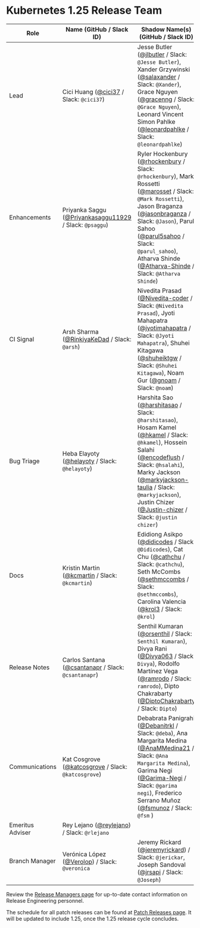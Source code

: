 # Kubernetes 1.25 Release Team

| **Role** | **Name** (**GitHub / Slack ID**) | **Shadow Name(s) (GitHub / Slack ID)** |
|----------|----------------------------------|----------------------------------------|
| Lead | Cici Huang ([@cici37](https://github.com/cici37) / Slack: `@cici37`) | Jesse Butler ([@jlbutler](https://github.com/jlbutler) / Slack: `@Jesse Butler`), Xander Grzywinski ([@salaxander](https://github.com/salaxander) / Slack: `@Xander`), Grace Nguyen ([@gracenng](https://github.com/gracenng) / Slack: `@Grace Nguyen`), Leonard Vincent Simon Pahlke ([@leonardpahlke](https://github.com/leonardpahlke) / Slack: `@leonardpahlke`) |
| Enhancements | Priyanka Saggu ([@Priyankasaggu11929](https://github.com/Priyankasaggu11929) / Slack: `@psaggu`) | Ryler Hockenbury ([@rhockenbury](https://github.com/rhockenbury) / Slack: `@rhockenbury`), Mark Rossetti ([@marosset](https://github.com/marosset) / Slack: `@Mark Rossetti`), Jason Braganza ([@jasonbraganza](https://github.com/jasonbraganza) / Slack: `@Jason`), Parul Sahoo ([@parul5sahoo](https://github.com/parul5sahoo) / Slack: `@parul_sahoo`), Atharva Shinde ([@Atharva-Shinde](https://github.com/Atharva-Shinde) / Slack: `@Atharva Shinde`) |
| CI Signal | Arsh Sharma ([@RinkiyaKeDad](https://github.com/RinkiyaKeDad) / Slack: `@arsh`) | Nivedita Prasad ([@Nivedita-coder](https://github.com/Nivedita-coder) / Slack: `@Nivedita Prasad`), Jyoti Mahapatra ([@jyotimahapatra](https://github.com/jyotimahapatra) / Slack: `@Jyoti Mahapatra`), Shuhei Kitagawa ([@shuheiktgw](https://github.com/shuheiktgw) / Slack: `@Shuhei Kitagawa`), Noam Gur ([@gnoam](https://github.com/gnoam) / Slack: `@noam`) |
| Bug Triage | Heba Elayoty ([@helayoty](https://github.com/helayoty) / Slack: `@helayoty`) |Harshita Sao ([@harshitasao](https://github.com/harshitasao) / Slack: `@harshitasao`), Hosam Kamel ([@hkamel](https://github.com/hkamel) / Slack: `@hkamel`), Hossein Salahi ([@encodeflush](https://github.com/encodeflush) / Slack: `@hsalahi`), Marky Jackson ([@markyjackson-taulia](https://github.com/markyjackson-taulia) / Slack: `@markyjackson`), Justin Chizer ([@Justin-chizer](https://github.com/justin-chizer) / Slack: `@justin chizer`) |
| Docs | Kristin Martin ([@kcmartin](https://github.com/kcmartin) / Slack: `@kcmartin`) | Edidiong Asikpo ([@didicodes](https://github.com/didicodes) / Slack: `@Didicodes`), Cat Chu ([@cathchu](https://github.com/cathchu) / Slack: `@cathchu`), Seth McCombs ([@sethmccombs](https://github.com/sethmccombs) / Slack: `@sethmccombs`), Carolina Valencia ([@krol3](https://github.com/krol3) / Slack: `@krol`) |
| Release Notes | Carlos Santana ([@csantanapr](https://github.com/csantanapr) / Slack: `@csantanapr`) | Senthil Kumaran ([@orsenthil](https://github.com/orsenthil) / Slack: `Senthil Kumaran`), Divya Rani ([@Divya063](https://github.com/Divya063) / Slack: `Divya`), Rodolfo Martínez Vega ([@ramrodo](https://github.com/ramrodo) / Slack: `ramrodo`), Dipto Chakrabarty ([@DiptoChakrabarty](https://github.com/DiptoChakrabarty) / Slack: `Dipto`)|
| Communications | Kat Cosgrove ([@katcosgrove](https://github.com/katcosgrove) / Slack: `@katcosgrove`) | Debabrata Panigrahi ([@Debanitrkl](https://github.com/Debanitrkl) / Slack: `@deba`), Ana Margarita Medina ([@AnaMMedina21](https://github.com/AnaMMedina21) / Slack: `@Ana Margarita Medina`), Garima Negi ([@Garima-Negi](https://github.com/Garima-Negi) / Slack: `@garima negi`), Frederico Serrano Muñoz ([@fsmunoz](https://github.com/fsmunoz) / Slack: `@fsm` ) |
| Emeritus Adviser | Rey Lejano ([@reylejano](https://github.com/reylejano)) / Slack: `@rlejano` | |
| Branch Manager | Verónica López ([@Verolop](https://github.com/Verolop)) / Slack: `@veronica` | Jeremy Rickard ([@jeremyrickard](https://github.com/jeremyrickard)) / Slack: `@jerickar`, Joseph Sandoval ([@jrsapi](https://github.com/jrsapi) / Slack: `@Joseph`) |

Review the [Release Managers page](https://github.com/kubernetes/website/blob/main/content/en/releases/release-managers.md) for up-to-date contact information on Release Engineering personnel.

The schedule for all patch releases can be found at [Patch Releases page](https://github.com/kubernetes/website/blob/main/content/en/releases/patch-releases.md). It will be updated to include 1.25, once the 1.25 release cycle concludes.
